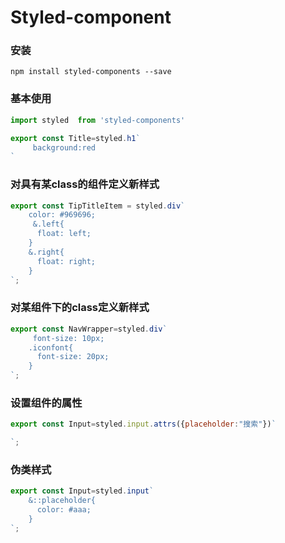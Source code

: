 #                                                                               Styled-component

### 安装

```shell
npm install styled-components --save
```

### 基本使用

```js
import styled  from 'styled-components'

export const Title=styled.h1`
     background:red
`
```

### 对具有某class的组件定义新样式

```js
export const TipTitleItem = styled.div`
    color: #969696;
     &.left{
      float: left;
    }
    &.right{
      float: right;
    }
`;
```

### 对某组件下的class定义新样式

```js
export const NavWrapper=styled.div`
	 font-size: 10px;
    .iconfont{
      font-size: 20px;
    }
`;
```

### 设置组件的属性

```js
export const Input=styled.input.attrs({placeholder:"搜索"})`

`;
```

### 伪类样式

```js
export const Input=styled.input`
    &::placeholder{
      color: #aaa;
    }
`;
```

